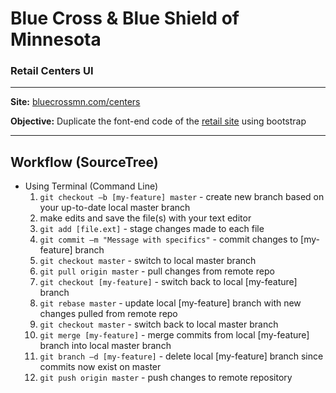 # Blue Cross & Blue Shield of Minnesota
### Retail Centers UI

---

**Site:** [bluecrossmn.com/centers](https://www.bluecrossmn.com/centers/)

**Objective:** Duplicate the font-end code of the [retail site](https://www.bluecrossmn.com/centers/) using bootstrap

---

## Workflow (SourceTree)
* Using Terminal (Command Line)
    1. `git checkout –b [my-feature] master` - create new branch based on your up-to-date local master branch
    1. make edits and save the file(s) with your text editor
    1. `git add [file.ext]` - stage changes made to each file
    1. `git commit –m "Message with specifics"` - commit changes to [my-feature] branch
    1. `git checkout master` - switch to local master branch
    1. `git pull origin master` - pull changes from remote repo
    1. `git checkout [my-feature]` - switch back to local [my-feature] branch
    1. `git rebase master` - update local [my-feature] branch with new changes pulled from remote repo
    1. `git checkout master` - switch back to local master branch
    1. `git merge [my-feature]` - merge commits from local [my-feature] branch into local master branch
    1. `git branch –d [my-feature]` - delete local [my-feature] branch since commits now exist on master
    1. `git push origin master` - push changes to remote repository
